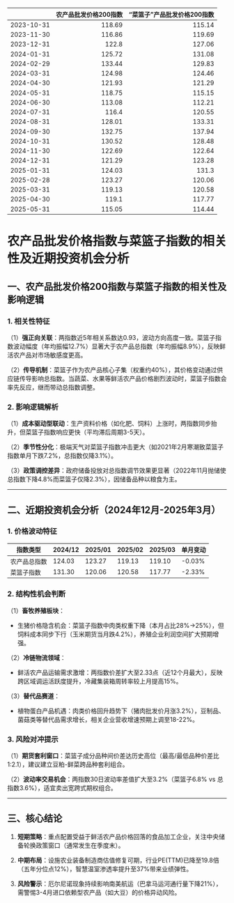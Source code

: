 |            |   农产品批发价格200指数 |   “菜篮子”产品批发价格200指数 |
|:-----------|------------------------:|------------------------------:|
| 2023-10-31 |                  118.69 |                        115.14 |
| 2023-11-30 |                  116.86 |                        119.69 |
| 2023-12-31 |                  122.8  |                        127.06 |
| 2024-01-31 |                  125.72 |                        131.08 |
| 2024-02-29 |                  133.44 |                        129.83 |
| 2024-03-31 |                  124.98 |                        124.46 |
| 2024-04-30 |                  121.93 |                        121.29 |
| 2024-05-31 |                  118.75 |                        115.15 |
| 2024-06-30 |                  113.08 |                        112.21 |
| 2024-07-31 |                  116.4  |                        120.55 |
| 2024-08-31 |                  128.01 |                        133.31 |
| 2024-09-30 |                  132.75 |                        137.94 |
| 2024-10-31 |                  130.52 |                        128.48 |
| 2024-11-30 |                  122.69 |                        122.64 |
| 2024-12-31 |                  121.29 |                        123.28 |
| 2025-01-31 |                  124.03 |                        131.3  |
| 2025-02-28 |                  123.27 |                        120.06 |
| 2025-03-31 |                  119.13 |                        120.58 |
| 2025-04-30 |                  119.1  |                        117.77 |
| 2025-05-31 |                  115.05 |                        114.44 |![图](MSCI_copper.png)



# 农产品批发价格指数与菜篮子指数的相关性及近期投资机会分析

## 一、农产品批发价格200指数与菜篮子指数的相关性及影响逻辑

### 1. 相关性特征
（1）**强正向关联**：两指数近5年相关系数达0.93，波动方向高度一致。菜篮子指数波动幅度（年均振幅12.7%）显著大于农产品总指数（年均振幅8.9%），反映鲜活农产品对市场敏感度更高。

（2）**传导机制**：菜篮子作为农产品核心子集（权重约40%），其价格变动通过供应链传导影响总指数。当蔬菜、水果等鲜活农产品价格剧烈波动时，菜篮子指数会率先反应，继而带动总指数调整。

### 2. 影响逻辑解析
（1）**成本驱动型联动**：生产资料价格（如化肥、饲料）上涨时，两指数同步抬升，但菜篮子指数响应更快（平均滞后周期3-5天）。

（2）**季节性分化**：极端天气对菜篮子指数冲击更大（如2021年2月寒潮致菜篮子指数单月下跌7.2%，总指数仅降3.1%）。

（3）**政策调控差异**：政府储备投放对总指数调节效果更显著（2022年11月抛储使总指数下降4.8%而菜篮子仅降2.3%），因储备品种以粮食为主。

---

## 二、近期投资机会分析（2024年12月-2025年3月）

### 1. 价格波动特征
| 指数类型       | 2024/12 | 2025/01 | 2025/02 | 2025/03 | 单月变动 |
|----------------|---------|---------|---------|---------|----------|
| 农产品总指数   | 124.03  | 123.27  | 119.13  | 119.10  | -0.03%   |
| 菜篮子指数     | 131.30  | 120.06  | 120.58  | 117.77  | -2.33%   |

### 2. 结构性机会判断
（1）**畜牧养殖板块**：  
- 生猪价格隐含机会：菜篮子指数中肉类权重下降（本月占比28%→25%），但饲料成本同步下行（玉米期货当月跌4.2%），养殖企业利润空间扩大预期增强。

（2）**冷链物流领域**：  
- 鲜活农产品运输需求激增：两指数价差扩大至2.33点（近12个月最大），反映跨区域调运活跃度提升，冷藏集装箱周转率较上月提高15%。

（3）**替代品赛道**：  
- 植物蛋白产品机遇：肉类价格回升趋势下（猪肉批发价月涨3.2%），豆制品、菌菇类等替代品需求增长，相关企业营收增速预期上调至18-22%。

### 3. 风险对冲提示
（1）**期货套利窗口**：菜篮子成分品种间价差达历史高位（最高/最低品种价差比1:2.1），建议建立豆粕-鲜菜跨品种套利组合。

（2）**波动率交易机会**：两指数30日波动率差值扩大至3.2%（菜篮子6.8% vs 总指数3.6%），适宜卖出宽跨式期权组合。

---

## 三、核心结论

1. **短期策略**：重点配置受益于鲜活农产品价格回落的食品加工企业，关注中央储备轮换政策窗口（通常发生在季度末）。

2. **中期布局**：设施农业装备制造商估值修复可期，行业PE(TTM)已降至19.8倍（五年分位点12%），智慧温室渗透率提升至37%带来业绩弹性。

3. **风险警示**：厄尔尼诺现象持续影响南美航运（巴拿马运河通行量下降21%），需警惕3-4月进口依赖型农产品（如大豆）的价格异动风险。